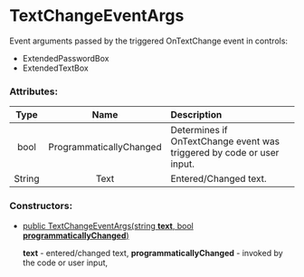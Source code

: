 # TextChangeEventArgs

Event arguments passed by the triggered OnTextChange event in controls:

- ExtendedPasswordBox 
- ExtendedTextBox 

### Attributes:

| Type   | Name                    | Description |
|:------:|:-----------------------:|:------------|
| bool   | ProgrammaticallyChanged | Determines if OnTextChange event was triggered by code or user input. |
| String | Text                    | Entered/Changed text. |

### Constructors:

* <ins>public TextChangeEventArgs(string **text**, bool **programmaticallyChanged**)</ins>
  
  **text** - entered/changed text,
  **programmaticallyChanged** - invoked by the code or user input,
